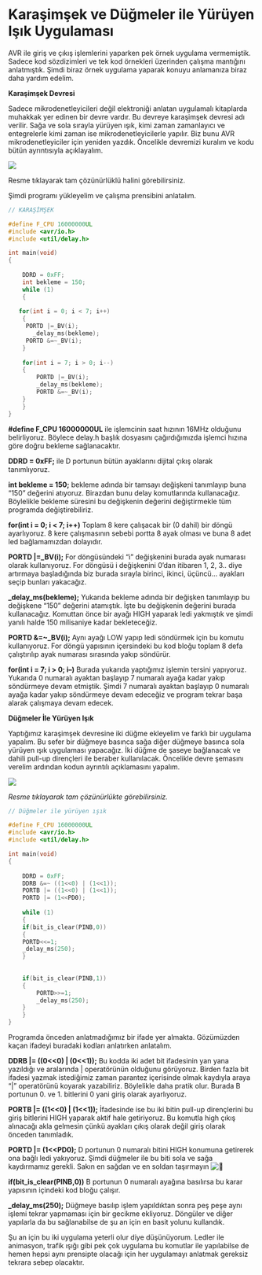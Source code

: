 # Karaşimşek ve Düğmeler ile Yürüyen Işık Uygulaması

AVR ile giriş ve çıkış işlemlerini yaparken pek örnek uygulama vermemiştik. Sadece kod sözdizimleri ve tek kod örnekleri üzerinden çalışma mantığını anlatmıştık. Şimdi biraz örnek uygulama yaparak konuyu anlamanıza biraz daha yardım edelim.

**Karaşimşek Devresi**

Sadece mikrodenetleyicileri değil elektroniği anlatan uygulamalı kitaplarda muhakkak yer edinen bir devre vardır. Bu devreye karaşimşek devresi adı verilir. Sağa ve sola sırayla yürüyen ışık, kimi zaman zamanlayıcı ve entegrelerle kimi zaman ise mikrodenetleyicilerle yapılır. Biz bunu AVR mikrodenetleyiciler için yeniden yazdık. Öncelikle devremizi kuralım ve kodu bütün ayrıntısıyla açıklayalım.

[![](http://www.lojikprob.com/wp-content/uploads/2018/08/ddd-1-1024x466.png)](http://www.lojikprob.com/wp-content/uploads/2018/08/ddd-1.png)

Resme tıklayarak tam çözünürlüklü halini görebilirsiniz.

Şimdi programı yükleyelim ve çalışma prensibini anlatalım.

```c
// KARAŞİMŞEK 

#define F_CPU 16000000UL
#include <avr/io.h>
#include <util/delay.h>

int main(void)
{
	
	DDRD = 0xFF;
	int bekleme = 150;
    while (1) 
    {
    
   for(int i = 0; i < 7; i++)
    {
	 PORTD |=_BV(i);
	   _delay_ms(bekleme);
	 PORTD &=~_BV(i);
	}
	
	for(int i = 7; i > 0; i--)
	{
		PORTD |=_BV(i);
		_delay_ms(bekleme);
		PORTD &=~_BV(i);
	}
    }
}
```

**\#define F\_CPU 16000000UL** ile işlemcinin saat hızının 16MHz olduğunu belirliyoruz. Böylece delay.h başlık dosyasını çağırdığımızda işlemci hızına göre doğru bekleme sağlanacaktır.

**DDRD = 0xFF;** ile D portunun bütün ayaklarını dijital çıkış olarak tanımlıyoruz.

**int bekleme = 150;**  bekleme adında bir tamsayı değişkeni tanımlayıp buna “150” değerini atıyoruz. Birazdan bunu delay komutlarında kullanacağız. Böylelikle bekleme süresini bu değişkenin değerini değiştirmekle tüm programda değiştirebiliriz.

**for\(int i = 0; i &lt; 7; i++\)**  Toplam 8 kere çalışacak bir \(0 dahil\) bir döngü ayarlıyoruz. 8 kere çalışmasının sebebi portta 8 ayak olması ve buna 8 adet led bağlamamızdan dolayıdır.

**PORTD \|=\_BV\(i\);**  For döngüsündeki “i” değişkenini burada ayak numarası olarak kullanıyoruz. For döngüsü i değişkenini 0’dan itibaren 1, 2, 3.. diye artırmaya başladığında biz burada sırayla birinci, ikinci, üçüncü… ayakları seçip bunları yakacağız.

**\_delay\_ms\(bekleme\);** Yukarıda bekleme adında bir değişken tanımlayıp bu değişkene “150” değerini atamıştık. İşte bu değişkenin değerini burada kullanacağız. Komuttan önce bir ayağı HIGH yaparak ledi yakmıştık ve şimdi yanılı halde 150 milisaniye kadar bekleteceğiz.

**PORTD &=~\_BV\(i\);** Aynı ayağı LOW yapıp ledi söndürmek için bu komutu kullanıyoruz. For döngü yapısının içersindeki bu kod bloğu toplam 8 defa çalıştırılıp ayak numarası sırasında yakıp söndürür.

**for\(int i = 7; i &gt; 0; i–\)** Burada yukarıda yaptığımız işlemin tersini yapıyoruz. Yukarıda 0 numaralı ayaktan başlayıp 7 numaralı ayağa kadar yakıp söndürmeye devam etmiştik. Şimdi 7 numaralı ayaktan başlayıp 0 numaralı ayağa kadar yakıp söndürmeye devam edeceğiz ve program tekrar başa alarak çalışmaya devam edecek.

**Düğmeler İle Yürüyen Işık**

Yaptığımız karaşimşek devresine iki düğme ekleyelim ve farklı bir uygulama yapalım. Bu sefer bir düğmeye basınca sağa diğer düğmeye basınca sola yürüyen ışık uygulaması yapacağız. İki düğme de şaseye bağlanacak ve dahili pull-up dirençleri ile beraber kullanılacak. Öncelikle devre şemasını verelim ardından kodun ayrıntılı açıklamasını yapalım.

[![](http://www.lojikprob.com/wp-content/uploads/2018/08/ddd-2-1024x381.png)](http://www.lojikprob.com/wp-content/uploads/2018/08/ddd-2.png)

_Resme tıklayarak tam çözünürlükte görebilirsiniz._ 

```c
// Düğmeler ile yürüyen ışık 

#define F_CPU 16000000UL
#include <avr/io.h>
#include <util/delay.h>

int main(void)
{
	
	DDRD = 0xFF;
	DDRB &=~ ((1<<0) | (1<<1));
	PORTB |= ((1<<0) | (1<<1));
	PORTD |= (1<<PD0);
	
	while (1)
	{
	if(bit_is_clear(PINB,0))
	{
	PORTD<<=1;
	_delay_ms(250);
	}
	
	
	if(bit_is_clear(PINB,1))
	{
		PORTD>>=1;
		_delay_ms(250);
	}
    }
}
```

Programda önceden anlatmadığımız bir ifade yer almakta. Gözümüzden kaçan ifadeyi buradaki kodları anlatırken anlatalım.

**DDRB \|= \(\(0&lt;&lt;0\) \| \(0&lt;&lt;1\)\);**  Bu kodda iki adet bit ifadesinin yan yana yazıldığı ve aralarında \| operatörünün olduğunu görüyoruz. Birden fazla bit ifadesi yazmak istediğimiz zaman parantez içerisinde olmak kaydıyla araya “\|” operatörünü koyarak yazabiliriz. Böylelikle daha pratik olur. Burada B portunun 0. ve 1. bitlerini 0 yani giriş olarak ayarlıyoruz.

**PORTB \|= \(\(1&lt;&lt;0\) \| \(1&lt;&lt;1\)\);** İfadesinde ise bu iki bitin pull-up dirençlerini bu giriş bitlerini HIGH yaparak aktif hale getiriyoruz. Bu komutla high çıkış alınacağı akla gelmesin çünkü ayakları çıkış olarak değil giriş olarak önceden tanımladık.

**PORTD \|= \(1&lt;&lt;PD0\);**  D portunun 0 numaralı bitini HIGH konumuna getirerek ona bağlı ledi yakıyoruz. Şimdi düğmeler ile bu biti sola ve sağa kaydırmamız gerekli. Sakın en sağdan ve en soldan taşırmayın ![&#x1F642;](https://s.w.org/images/core/emoji/11/svg/1f642.svg)

**if\(bit\_is\_clear\(PINB,0\)\)** B portunun 0 numaralı ayağına basılırsa bu karar yapısının içindeki kod bloğu çalışır.

**\_delay\_ms\(250\);**  Düğmeye basılıp işlem yapıldıktan sonra peş peşe aynı işlemi tekrar yapmaması için bir gecikme ekliyoruz. Döngüler ve diğer yapılarla da bu sağlanabilse de şu an için en basit yolunu kullandık.

Şu an için bu iki uygulama yeterli olur diye düşünüyorum. Ledler ile animasyon, trafik ışığı gibi pek çok uygulama bu komutlar ile yapılabilse de hemen hepsi aynı prensipte olacağı için her uygulamayı anlatmak gereksiz tekrara sebep olacaktır. 

